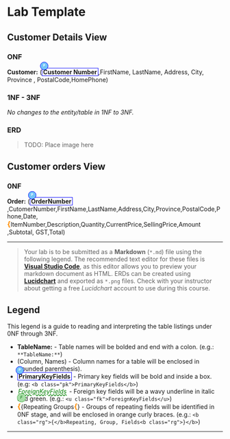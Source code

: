 # Lab Template

## Customer Details View

### ONF

**Customer:** (<b class="pk">Customer Number</b>,FirstName, LastName, Address, City, Province , PostalCode,HomePhone)

### 1NF - 3NF 
*No changes to the entity/table in 1NF to 3NF.*

### ERD
>TODO: Place image here

## Customer orders View

###  0NF
**Order:** (<b class= "pk"> OrderNumber</b>,CutomerNumber,FirstName,LastName,Address,City,Province,PostalCode,Phone,Date, <b class="rg">ItemNumber,Description,Quantity,CurrentPrice,SellingPrice,Amount</b>,Subtotal, GST,Total)


-----
> Your lab is to be submitted as a **Markdown** (`*.md`) file using the following legend. The recommended text editor for these files is [**Visual Studio Code**](https://code.visualstudio.com), as this editor allows you to preview your markdown document as HTML. ERDs can be created using [**Lucidchart**](https://www.lucidchart.com/) and exported as `*.png` files. Check with your instructor about getting a free *Lucidchart* account to use during this course.

## Legend

This legend is a guide to reading and interpreting the table listings under 0NF through 3NF.

- **TableName:** - Table names will be bolded and end with a colon. (e.g.: `**TableName:**`)
- (Column, Names) - Column names for a table will be enclosed in (rounded parenthesis).
- <b class="pk">PrimaryKeyFields</b> - Primary key fields will be bold and inside a box. (e.g: `<b class="pk">PrimaryKeyFields</b>`)
- <u class="fk">ForeignKeyFields</u> - Foreign key fields will be a wavy underline in italic and green. (e.g.: `<u class="fk">ForeignKeyFields</u>`)
- <b class="rg">{</b>Repeating Groups<b class="rg">}</b> - Groups of repeating fields will be identified in 0NF stage, and will be enclosed in orange curly braces. (e.g.: `<b class="rg">{</b>Repeating, Group, Fields<b class="rg">}</b>`)



----

<style type="text/css">
.md {
    display: inline-block;
    vertical-align: top;
    white-space: normal;
}
.md::after{
    content: ')';
    font-size:1.25em;
    font-weight: bold;
}
.pk {
    font-weight: bold;
    display: inline-block;
    border: solid thin blue;
    padding: 0 2px;
    position: relative;
}
.pk::before{
content: 'P';
font-size: .55em;
font-weight: bold;
color:white;
background-color:#72c4f7;
position:absolute;
left: -5px;
top:-15px;
border-radius: 50%;
border: solid thin blue;
width: 1.4em;
height: 1.4em;
padding: 3px;
text-align: center;


}
.fk {
    color: green;
    font-style: italic;
    text-decoration: wavy underline green;  
    padding: 0 2px;
    position: relative;  
}
.fk::before{
        content: 'F';
        font-size: .65em;
        position: absolute;
        left: -1px;
        bottom: -17px;
        color: darkgreen;
        background-color: #a7dea7;
        border-radius: 50%;
        border: dashed thin green;
        width: 1.4em;
        height: 1.4em;
        padding: 3px;
        text-align:center;

}
.rg{
    display:inline-block;
    color:inherit;
    font-size: 1em;
    font-weight: normal;
}
.rg::before {
    content:'\007B';
    color: darkorange;
    font-size: 1.2em;
    font-weight: bold;
}
rg::after{
    content: '\007D';
    color: darkorange;
    font-size: 1.2em;
    font-weight: bold;
}
.note {
    font-weight: bold;
    color: brown;
    font-size: 1.1em;
}
</style>